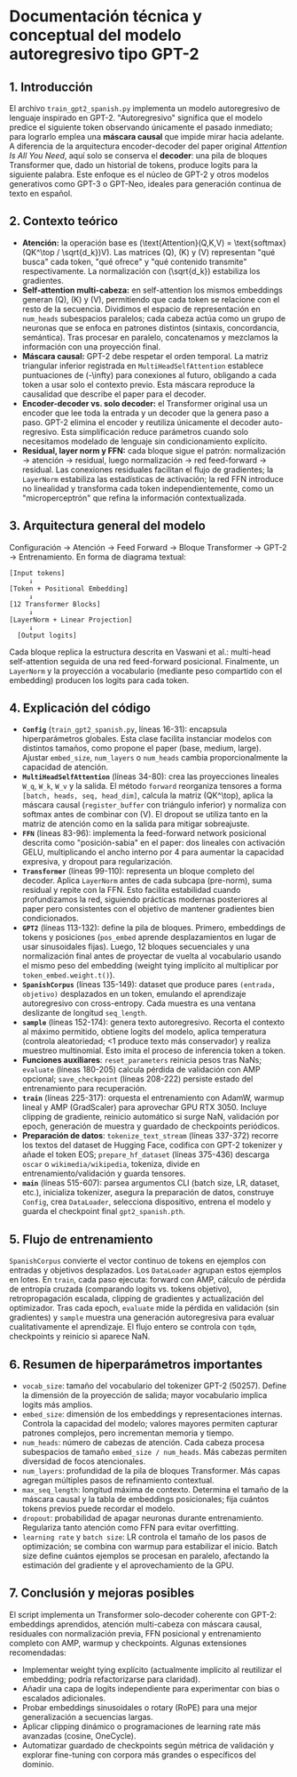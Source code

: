 # Documentación técnica y conceptual del modelo autoregresivo tipo GPT-2

## 1. Introducción
El archivo `train_gpt2_spanish.py` implementa un modelo autoregresivo de lenguaje inspirado en GPT-2. "Autoregresivo" significa que el modelo predice el siguiente token observando únicamente el pasado inmediato; para lograrlo emplea una **máscara causal** que impide mirar hacia adelante. A diferencia de la arquitectura encoder-decoder del paper original *Attention Is All You Need*, aquí solo se conserva el **decoder**: una pila de bloques Transformer que, dado un historial de tokens, produce logits para la siguiente palabra. Este enfoque es el núcleo de GPT-2 y otros modelos generativos como GPT-3 o GPT-Neo, ideales para generación continua de texto en español.

## 2. Contexto teórico
- **Atención:** la operación base es \(\text{Attention}(Q,K,V) = \text{softmax}(QK^\top / \sqrt{d_k})V\). Las matrices \(Q\), \(K\) y \(V\) representan "qué busca" cada token, "qué ofrece" y "qué contenido transmite" respectivamente. La normalización con \(\sqrt{d_k}\) estabiliza los gradientes.
- **Self-attention multi-cabeza:** en self-attention los mismos embeddings generan \(Q\), \(K\) y \(V\), permitiendo que cada token se relacione con el resto de la secuencia. Dividimos el espacio de representación en `num_heads` subespacios paralelos; cada cabeza actúa como un grupo de neuronas que se enfoca en patrones distintos (sintaxis, concordancia, semántica). Tras procesar en paralelo, concatenamos y mezclamos la información con una proyección final.
- **Máscara causal:** GPT-2 debe respetar el orden temporal. La matriz triangular inferior registrada en `MultiHeadSelfAttention` establece puntuaciones de \(-\infty\) para conexiones al futuro, obligando a cada token a usar solo el contexto previo. Esta máscara reproduce la causalidad que describe el paper para el decoder.
- **Encoder-decoder vs. solo decoder:** el Transformer original usa un encoder que lee toda la entrada y un decoder que la genera paso a paso. GPT-2 elimina el encoder y reutiliza únicamente el decoder auto-regresivo. Esta simplificación reduce parámetros cuando solo necesitamos modelado de lenguaje sin condicionamiento explícito.
- **Residual, layer norm y FFN:** cada bloque sigue el patrón: normalización → atención → residual, luego normalización → red feed-forward → residual. Las conexiones residuales facilitan el flujo de gradientes; la `LayerNorm` estabiliza las estadísticas de activación; la red FFN introduce no linealidad y transforma cada token independientemente, como un "microperceptrón" que refina la información contextualizada.

## 3. Arquitectura general del modelo
Configuración → Atención → Feed Forward → Bloque Transformer → GPT-2 → Entrenamiento. En forma de diagrama textual:

```
[Input tokens]
     ↓
[Token + Positional Embedding]
     ↓
[12 Transformer Blocks]
     ↓
[LayerNorm + Linear Projection]
     ↓
  [Output logits]
```

Cada bloque replica la estructura descrita en Vaswani et al.: multi-head self-attention seguida de una red feed-forward posicional. Finalmente, un `LayerNorm` y la proyección a vocabulario (mediante peso compartido con el embedding) producen los logits para cada token.

## 4. Explicación del código
- **`Config`** (`train_gpt2_spanish.py`, líneas 16-31): encapsula hiperparámetros globales. Esta clase facilita instanciar modelos con distintos tamaños, como propone el paper (base, medium, large). Ajustar `embed_size`, `num_layers` o `num_heads` cambia proporcionalmente la capacidad de atención.
- **`MultiHeadSelfAttention`** (líneas 34-80): crea las proyecciones lineales `W_q`, `W_k`, `W_v` y la salida. El método `forward` reorganiza tensores a forma `[batch, heads, seq, head_dim]`, calcula la matriz \(QK^\top\), aplica la máscara causal (`register_buffer` con triángulo inferior) y normaliza con softmax antes de combinar con \(V\). El dropout se utiliza tanto en la matriz de atención como en la salida para mitigar sobreajuste.
- **`FFN`** (líneas 83-96): implementa la feed-forward network posicional descrita como "posición-sabia" en el paper: dos lineales con activación GELU, multiplicando el ancho interno por 4 para aumentar la capacidad expresiva, y dropout para regularización.
- **`Transformer`** (líneas 99-110): representa un bloque completo del decoder. Aplica `LayerNorm` antes de cada subcapa (pre-norm), suma residual y repite con la FFN. Esto facilita estabilidad cuando profundizamos la red, siguiendo prácticas modernas posteriores al paper pero consistentes con el objetivo de mantener gradientes bien condicionados.
- **`GPT2`** (líneas 113-132): define la pila de bloques. Primero, embeddings de tokens y posiciones (`pos_embed` aprende desplazamientos en lugar de usar sinusoidales fijas). Luego, 12 bloques secuenciales y una normalización final antes de proyectar de vuelta al vocabulario usando el mismo peso del embedding (weight tying implícito al multiplicar por `token_embed.weight.t()`).
- **`SpanishCorpus`** (líneas 135-149): dataset que produce pares `(entrada, objetivo)` desplazados en un token, emulando el aprendizaje autoregresivo con cross-entropy. Cada muestra es una ventana deslizante de longitud `seq_length`.
- **`sample`** (líneas 152-174): genera texto autoregresivo. Recorta el contexto al máximo permitido, obtiene logits del modelo, aplica temperatura (controla aleatoriedad; <1 produce texto más conservador) y realiza muestreo multinomial. Esto imita el proceso de inferencia token a token.
- **Funciones auxiliares**: `reset_parameters` reinicia pesos tras NaNs; `evaluate` (líneas 180-205) calcula pérdida de validación con AMP opcional; `save_checkpoint` (líneas 208-222) persiste estado del entrenamiento para recuperación.
- **`train`** (líneas 225-317): orquesta el entrenamiento con AdamW, warmup lineal y AMP (GradScaler) para aprovechar GPU RTX 3050. Incluye clipping de gradiente, reinicio automático si surge NaN, validación por epoch, generación de muestra y guardado de checkpoints periódicos.
- **Preparación de datos**: `tokenize_text_stream` (líneas 337-372) recorre los textos del dataset de Hugging Face, codifica con GPT-2 tokenizer y añade el token EOS; `prepare_hf_dataset` (líneas 375-436) descarga `oscar` o `wikimedia/wikipedia`, tokeniza, divide en entrenamiento/validación y guarda tensores.
- **`main`** (líneas 515-607): parsea argumentos CLI (batch size, LR, dataset, etc.), inicializa tokenizer, asegura la preparación de datos, construye `Config`, crea `DataLoader`, selecciona dispositivo, entrena el modelo y guarda el checkpoint final `gpt2_spanish.pth`.

## 5. Flujo de entrenamiento
`SpanishCorpus` convierte el vector continuo de tokens en ejemplos con entradas y objetivos desplazados. Los `DataLoader` agrupan estos ejemplos en lotes. En `train`, cada paso ejecuta: forward con AMP, cálculo de pérdida de entropía cruzada (comparando logits vs. tokens objetivo), retropropagación escalada, clipping de gradientes y actualización del optimizador. Tras cada epoch, `evaluate` mide la pérdida en validación (sin gradientes) y `sample` muestra una generación autoregresiva para evaluar cualitativamente el aprendizaje. El flujo entero se controla con `tqdm`, checkpoints y reinicio si aparece NaN.

## 6. Resumen de hiperparámetros importantes
- `vocab_size`: tamaño del vocabulario del tokenizer GPT-2 (50257). Define la dimensión de la proyección de salida; mayor vocabulario implica logits más amplios.
- `embed_size`: dimensión de los embeddings y representaciones internas. Controla la capacidad del modelo; valores mayores permiten capturar patrones complejos, pero incrementan memoria y tiempo.
- `num_heads`: número de cabezas de atención. Cada cabeza procesa subespacios de tamaño `embed_size / num_heads`. Más cabezas permiten diversidad de focos atencionales.
- `num_layers`: profundidad de la pila de bloques Transformer. Más capas agregan múltiples pasos de refinamiento contextual.
- `max_seq_length`: longitud máxima de contexto. Determina el tamaño de la máscara causal y la tabla de embeddings posicionales; fija cuántos tokens previos puede recordar el modelo.
- `dropout`: probabilidad de apagar neuronas durante entrenamiento. Regulariza tanto atención como FFN para evitar overfitting.
- `learning rate` y `batch size`: LR controla el tamaño de los pasos de optimización; se combina con warmup para estabilizar el inicio. Batch size define cuántos ejemplos se procesan en paralelo, afectando la estimación del gradiente y el aprovechamiento de la GPU.

## 7. Conclusión y mejoras posibles
El script implementa un Transformer solo-decoder coherente con GPT-2: embeddings aprendidos, atención multi-cabeza con máscara causal, residuales con normalización previa, FFN posicional y entrenamiento completo con AMP, warmup y checkpoints. Algunas extensiones recomendadas:
- Implementar weight tying explícito (actualmente implícito al reutilizar el embedding; podría refactorizarse para claridad).
- Añadir una capa de logits independiente para experimentar con bias o escalados adicionales.
- Probar embeddings sinusoidales o rotary (RoPE) para una mejor generalización a secuencias largas.
- Aplicar clipping dinámico o programaciones de learning rate más avanzadas (cosine, OneCycle).
- Automatizar guardado de checkpoints según métrica de validación y explorar fine-tuning con corpora más grandes o específicos del dominio.
